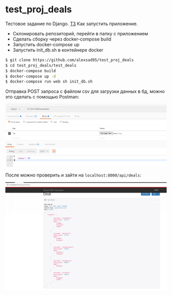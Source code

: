 
# test_proj_deals

Тестовое задание по Django. [ТЗ](https://github.com/alexsad95/test_proj_deals/blob/master/files/ТЗ.pdf)
Как запустить приложение.
 - Склонировать репозиторий, перейти в папку с приложением
 - Сделать сборку через docker-compose build
 - Запустить docker-compose up
 - Запустить init_db.sh в контейнере docker

```sh
$ git clone https://github.com/alexsad95/test_proj_deals
$ cd test_proj_deals/test_deals
$ docker-compose build
$ docker-compose up -d 
$ docker-compose run web sh init_db.sh
```

Отправка POST запроса с файлом csv для загрузки данных в бд, можно это сделать с помощью Postman: 

![](https://github.com/alexsad95/test_proj_deals/blob/master/files/POST.png)

После можно проверить и зайти на `localhost:8000/api/deals`:

![](https://github.com/alexsad95/test_proj_deals/blob/master/files/GET.png)

